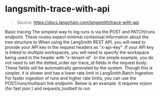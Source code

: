 # langsmith-trace-with-api

> Source: https://docs.langchain.com/langsmith/trace-with-api

Basic tracing
The simplest way to log runs is via the POST and PATCH/runs
endpoint. These routes expect minimal contextual information about the tree structure to
When using the LangSmith REST API, you will need to provide your API key in the request headers as
"x-api-key"
.If your API key is linked to multiple workspaces, you will need to specify the workspace being used in the header with "x-tenant-id"
.In the simple example, you do not need to set the dotted_order
opr trace_id
fields in the request body. These fields will be automatically generated by the system. Though this is simpler, it is slower and has a lower rate limit in LangSmith.Batch Ingestion
For faster ingestion of runs and higher rate limits, you can use the POST/runs/multipart
link endpoint. Below is an example. It requires orjson
(for fast json ) and requests_toolbelt
to run